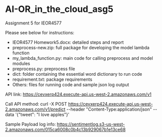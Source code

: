 # AI-OR_in_the_cloud_asg5
Assignment 5 for IEOR4577

Please see below for instructions:
- IEOR4577 Homework5.docx: detailed steps and report
- preprocess-new.zip: full package for developing the model lambda function
- my_lambda_function.py: main code for calling preprocess and model modules
- preprocess.py: preprocess file
- dict: folder containing the essential word dictionary to run code
- requirement.txt: package requirements
- Others: files for running code and sample json log output


API link: https://cevxerp424.execute-api.us-west-2.amazonaws.com/v1 

Call API method:
curl -X POST https://cevxerp424.execute-api.us-west-2.amazonaws.com/v1/predict --header "Content-Type:application/json" --data '{"tweet": "I love apples"}'

Sample Payload log info: https://sentimentlog.s3-us-west-2.amazonaws.com/015ca6008c0b4c13b929067b1e13ce68
